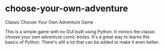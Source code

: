 # choose-your-own-adventure
Classic Choose Your Own Adventure Game

This is a simple game with no GUI built using Python.
It mimics the classic choose your own adventure comic books.
It's a great way to learns the basics of Python.
There's still a lot that can be added to make it even better.
